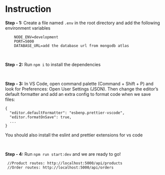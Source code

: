 # **Instruction**

**Step - 1:** Create a file named `.env` in the root directory and add the following environment variables

```
    NODE_ENV=development
    PORT=5000
    DATABASE_URL=add the database url from mongodb atlas

```

<br>

**Step - 2:** Run `npm i` to install the dependencies

<br>

**Step - 3:** In VS Code, open command palette (Command + Shift + P) and look for Preferences: Open User Settings (JSON). Then change the editor’s default formatter and add an extra config to format code when we save files:

```
{
  "editor.defaultFormatter": "esbenp.prettier-vscode",
  "editor.formatOnSave": true,
  ...
}
```

You should also install the eslint and prettier extensions for vs code

<br>

**Step - 4:** Run `npm run start:dev` and we are ready to go!

```
 //Product routes: http://localhost:5000/api/products
 //Order routes: http://localhost:5000/api/orders
```

<br>
